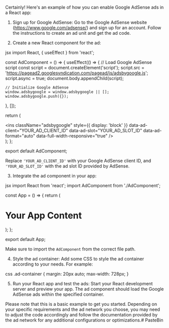 Certainly! Here's an example of how you can enable Google AdSense ads in a React app:

1. Sign up for Google AdSense: Go to the Google AdSense website (https://www.google.com/adsense/) and sign up for an account. Follow the instructions to create an ad unit and get the ad code.

2. Create a new React component for the ad:

jsx
import React, { useEffect } from 'react';

const AdComponent = () => {
  useEffect(() => {
    // Load Google AdSense script
    const script = document.createElement('script');
    script.src = 'https://pagead2.googlesyndication.com/pagead/js/adsbygoogle.js';
    script.async = true;
    document.body.appendChild(script);

    // Initialize Google AdSense
    window.adsbygoogle = window.adsbygoogle || [];
    window.adsbygoogle.push({});
  }, []);

  return (
    <div className="ad-container">
      <ins
        className="adsbygoogle"
        style={{ display: 'block' }}
        data-ad-client="YOUR_AD_CLIENT_ID"
        data-ad-slot="YOUR_AD_SLOT_ID"
        data-ad-format="auto"
        data-full-width-responsive="true"
      />
    </div>
  );
};

export default AdComponent;


Replace `'YOUR_AD_CLIENT_ID'` with your Google AdSense client ID, and `'YOUR_AD_SLOT_ID'` with the ad slot ID provided by AdSense.

3. Integrate the ad component in your app:

jsx
import React from 'react';
import AdComponent from './AdComponent';

const App = () => {
  return (
    <div>
      <h1>Your App Content</h1>
      <AdComponent />
    </div>
  );
};

export default App;


Make sure to import the `AdComponent` from the correct file path.

4. Style the ad container:
Add some CSS to style the ad container according to your needs. For example:

css
.ad-container {
  margin: 20px auto;
  max-width: 728px;
}


5. Run your React app and test the ads:
Start your React development server and preview your app. The ad component should load the Google AdSense ads within the specified container.

Please note that this is a basic example to get you started. Depending on your specific requirements and the ad network you choose, you may need to adjust the code accordingly and follow the documentation provided by the ad network for any additional configurations or optimizations.# PasteBin
